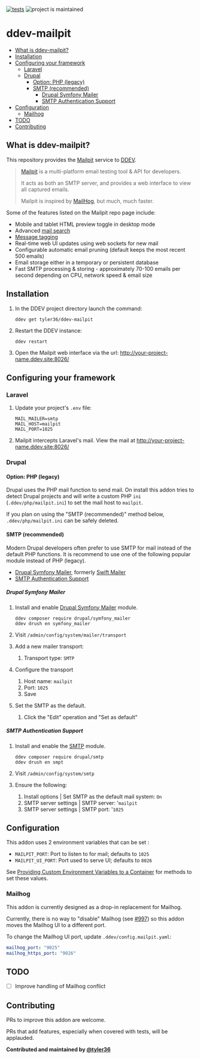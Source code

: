 [![tests](https://github.com/tyler36/ddev-mailpit/actions/workflows/tests.yml/badge.svg)](https://github.com/tyler36/ddev-mailpit/actions/workflows/tests.yml) ![project is maintained](https://img.shields.io/maintenance/yes/2024.svg)

# ddev-mailpit <!-- omit in toc -->

- [What is ddev-mailpit?](#what-is-ddev-mailpit)
- [Installation](#installation)
- [Configuring your framework](#configuring-your-framework)
   - [Laravel](#laravel)
   - [Drupal](#drupal)
      - [Option: PHP (legacy)](#option-php-legacy)
      - [SMTP (recommended)](#smtp-recommended)
         - [Drupal Symfony Mailer](#drupal-symfony-mailer)
         - [SMTP Authentication Support](#smtp-authentication-support)
- [Configuration](#configuration)
   - [Mailhog](#mailhog)
- [TODO](#todo)
- [Contributing](#contributing)

## What is ddev-mailpit?

This repository provides the [Mailpit](https://github.com/axllent/mailpit) service to [DDEV](https://ddev.readthedocs.io/).

> [Mailpit](https://github.com/axllent/mailpit) is a multi-platform email testing tool & API for developers.
>
> It acts as both an SMTP server, and provides a web interface to view all captured emails.
>
> Mailpit is inspired by [MailHog](https://github.com/axllent/mailpit#why-rewrite-mailhog), but much, much faster.

Some of the features listed on the Mailpit repo page include:

- Mobile and tablet HTML preview toggle in desktop mode
- Advanced [mail search](https://github.com/axllent/mailpit/wiki/Mail-search)
- [Message tagging](https://github.com/axllent/mailpit/wiki/Tagging)
- Real-time web UI updates using web sockets for new mail
- Configurable automatic email pruning (default keeps the most recent 500 emails)
- Email storage either in a temporary or persistent database
- Fast SMTP processing & storing - approximately 70-100 emails per second depending on CPU, network speed & email size

## Installation

1. In the DDEV project directory launch the command:

   ```shell
   ddev get tyler36/ddev-mailpit
   ```

1. Restart the DDEV instance:

   ```shell
   ddev restart
   ```

1. Open the Mailpit web interface via the url: <http://your-project-name.ddev.site:8026/>

## Configuring your framework

### Laravel

1. Update your project's `.env` file:

   ```shell
   MAIL_MAILER=smtp
   MAIL_HOST=mailpit
   MAIL_PORT=1025
   ```

1. Mailpit intercepts Laravel's mail. View the mail at <http://your-project-name.ddev.site:8026/>

### Drupal

#### Option: PHP (legacy)

Drupal uses the PHP mail function to send mail. On install this addon tries to detect Drupal projects and will write a custom PHP `ini` (`.ddev/php/mailpit.ini`) to set the mail host to `mailpit`.

If you plan on using the "SMTP (recommended)" method below, `.ddev/php/mailpit.ini` can be safely deleted.

#### SMTP (recommended)

Modern Drupal developers often prefer to use SMTP for mail instead of the default PHP functions.
It is recommend to use one of the following popular module instead of PHP (legacy).

- [Drupal Symfony Mailer](https://www.drupal.org/project/symfony_mailer), formerly [Swift Mailer](https://www.drupal.org/project/swiftmailer)
- [SMTP Authentication Support](https://www.drupal.org/project/smtp)

##### Drupal Symfony Mailer

1. Install and enable [Drupal Symfony Mailer](https://www.drupal.org/project/symfony_mailer) module.

   ```shell
   ddev composer require drupal/symfony_mailer
   ddev drush en symfony_mailer
   ```

1. Visit `/admin/config/system/mailer/transport`
1. Add a new mailer transport:
   1. Transport type: `SMTP`
1. Configure the transport
   1. Host name: `mailpit`
   1. Port: `1025`
   1. Save
1. Set the SMTP as the default.
   1. Click the "Edit" operation and "Set as default"

##### SMTP Authentication Support

1. Install and enable the [SMTP](https://www.drupal.org/project/smtp) module.

   ```shell
   ddev composer require drupal/smtp
   ddev drush en smpt
   ```

1. Visit `/admin/config/system/smtp`
1. Ensure the following:
   1. Install options | Set SMTP as the default mail system: `On`
   2. SMTP server settings | SMTP server: '`mailpit`
   3. SMTP server settings | SMTP port: '`1025`

## Configuration

This addon uses 2 environment variables that can be set :

- `MAILPIT_PORT`: Port to listen to for mail; defaults to `1025`
- `MAILPIT_UI_PORT`: Port used to serve UI; defaults to `8026`

See [Providing Custom Environment Variables to a Container](https://ddev.readthedocs.io/en/stable/users/extend/customization-extendibility/#providing-custom-environment-variables-to-a-container) for methods to set these values.

### Mailhog

This addon is currently designed as a drop-in replacement for Mailhog.

Currently, there is no way to "disable" Mailhog (see [#997](https://github.com/ddev/ddev/issues/997)) so this addon
moves the Mailhog UI to a different port.

To change the Mailhog UI port, update `.ddev/config.mailpit.yaml`:

```yaml
mailhog_port: "9025"
mailhog_https_port: "9026"
```

## TODO

- [ ] Improve handling of Mailhog conflict

## Contributing

PRs to improve this addon are welcome.

PRs that add features, especially when covered with tests, will be applauded.

**Contributed and maintained by [@tyler36](https://github.com/tyler36)**
